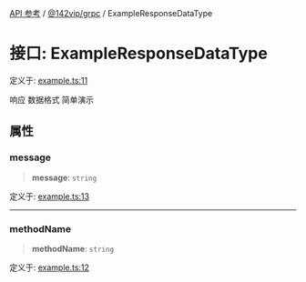 [API 参考](../../../index.md) / [@142vip/grpc](../index.md) / ExampleResponseDataType

# 接口: ExampleResponseDataType

定义于: [example.ts:11](https://github.com/142vip/core-x/blob/58a4aca72f73ebc92491a458c9b83754486dc296/packages/grpc/src/example.ts#L11)

响应 数据格式 简单演示

## 属性

### message

> **message**: `string`

定义于: [example.ts:13](https://github.com/142vip/core-x/blob/58a4aca72f73ebc92491a458c9b83754486dc296/packages/grpc/src/example.ts#L13)

***

### methodName

> **methodName**: `string`

定义于: [example.ts:12](https://github.com/142vip/core-x/blob/58a4aca72f73ebc92491a458c9b83754486dc296/packages/grpc/src/example.ts#L12)
